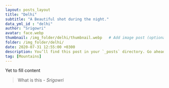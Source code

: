 ```yaml
---
layout: posts_layout
title: "Delhi"
subtitle: "A Beautiful shot during the night."
data_yml_id : "delhi"
author: "Srigowri"
avatar: face.webp
thumbnail: /img_folder/delhi/thumbnail.webp   # Add image post (optional)
folder: /img_folder/delhi/
date: 2020-07-31 12:55:00 +0300
description: You’ll find this post in your `_posts` directory. Go ahead and edit it and re-build the site to see your changes. # Add post description (optional)
tag: [Mountains]
---
```

Yet to fill content


> What is this <cite>- Srigowri</cite>

